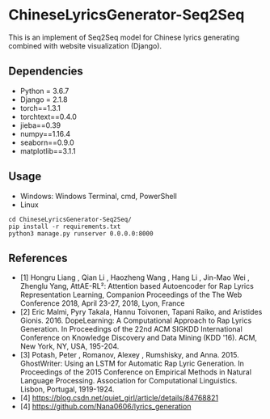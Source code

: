 # ChineseLyricsGenerator-Seq2Seq
This is an implement of Seq2Seq model for Chinese lyrics generating combined with website visualization (Django). 

## Dependencies
- Python = 3.6.7
- Django = 2.1.8
- torch==1.3.1
- torchtext==0.4.0
- jieba==0.39
- numpy==1.16.4
- seaborn==0.9.0
- matplotlib==3.1.1

## Usage
- Windows: Windows Terminal, cmd, PowerShell
- Linux
```
cd ChineseLyricsGenerator-Seq2Seq/
pip install -r requirements.txt
python3 manage.py runserver 0.0.0.0:8000
```

## References
- [1] Hongru Liang , Qian Li , Haozheng Wang , Hang Li , Jin-Mao Wei , Zhenglu Yang, AttAE-RL²: Attention based Autoencoder for Rap Lyrics Representation Learning, Companion Proceedings of the The Web Conference 2018, April 23-27, 2018, Lyon, France
- [2] Eric Malmi, Pyry Takala, Hannu Toivonen, Tapani Raiko, and Aristides Gionis. 2016. DopeLearning: A Computational Approach to Rap Lyrics Generation. In Proceedings of the 22nd ACM SIGKDD International Conference on Knowledge Discovery and Data Mining (KDD '16). ACM, New York, NY, USA, 195-204.
- [3] Potash, Peter , Romanov, Alexey , Rumshisky, and Anna. 2015. GhostWriter: Using an LSTM for Automatic Rap Lyric Generation. In Proceedings of the 2015 Conference on Empirical Methods in Natural Language Processing. Association for Computational Linguistics. Lisbon, Portugal, 1919-1924.
- [4] https://blog.csdn.net/quiet_girl/article/details/84768821
- [4] https://github.com/Nana0606/lyrics_generation




